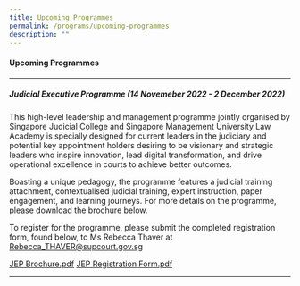 ```yaml
---
title: Upcoming Programmes
permalink: /programs/upcoming-programmes
description: ""
---
```

#### **Upcoming Programmes**

---
##### Judicial Executive Programme (14 Novemeber 2022 - 2 December 2022)

This high-level leadership and management programme jointly organised by Singapore Judicial College and Singapore Management University Law Academy is specially designed for current leaders in the judiciary and potential key appointment holders desiring to be visionary and strategic leaders who inspire innovation, lead digital transformation, and drive operational excellence in courts to achieve better outcomes.

Boasting a unique pedagogy, the programme features a judicial training attachment, contextualised judicial training, expert instruction, paper engagement, and learning journeys. For more details on the programme, please download the brochure below.

To register for the programme, please submit the completed registration form, found below, to Ms Rebecca Thaver at Rebecca_THAVER@supcourt.gov.sg

[JEP Brochure.pdf](https://github.com/isomerpages/statecourts-ifce/files/9474639/JEP.Brochure.pdf)
[JEP Registration Form.pdf](https://github.com/isomerpages/statecourts-ifce/files/9474644/JEP.Registration.Form.pdf)

---


